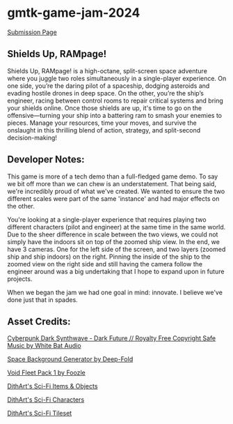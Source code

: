 # gmtk-game-jam-2024
[Submission Page](https://itch.io/jam/gmtk-2024/rate/2911361)


## Shields Up, RAMpage!
Shields Up, RAMpage! is a high-octane, split-screen space adventure where you juggle two roles simultaneously in a single-player experience. On one side, you’re the daring pilot of a spaceship, dodging asteroids and evading hostile drones in deep space. On the other, you’re the ship’s engineer, racing between control rooms to repair critical systems and bring your shields online. Once those shields are up, it's time to go on the offensive—turning your ship into a battering ram to smash your enemies to pieces. Manage your resources, time your moves, and survive the onslaught in this thrilling blend of action, strategy, and split-second decision-making!

## Developer Notes:
This game is more of a tech demo than a full-fledged game demo. To say we bit off more than we can chew is an understatement. That being said, we're incredibly proud of what we've created. We wanted to ensure the two different scales were part of the same 'instance' and had major effects on the other.

You're looking at a single-player experience that requires playing two different characters (pilot and engineer) at the same time in the same world.  Due to the sheer difference in scale between the two views, we could not simply have the indoors sit on top of the zoomed ship view. In the end, we have 3 cameras. One for the left side of the screen, and two layers (zoomed ship and ship indoors) on the right. Pinning the inside of the ship to the zoomed view on the right side and still having the camera follow the engineer around was a big undertaking that I hope to expand upon in future projects.

When we began the jam we had one goal in mind: innovate. I believe we've done just that in spades.



## Asset Credits:
[Cyberpunk Dark Synthwave - Dark Future // Royalty Free Copyright Safe Music by White Bat Audio](https://www.youtube.com/watch?v=SmIHy-gSvb8)

[Space Background Generator by Deep-Fold](https://deep-fold.itch.io/space-background-generator)

[Void Fleet Pack 1 by Foozle](https://foozlecc.itch.io/void-fleet-pack-1)

[DithArt's Sci-Fi Items & Objects](https://dithart.itch.io/ditharts-sci-fi-items-objects)

[DithArt's Sci-Fi Characters](https://dithart.itch.io/ditharts-sci-fi-characters)

[DithArt's Sci-Fi Tileset](https://dithart.itch.io/sci-fi-tileset)
